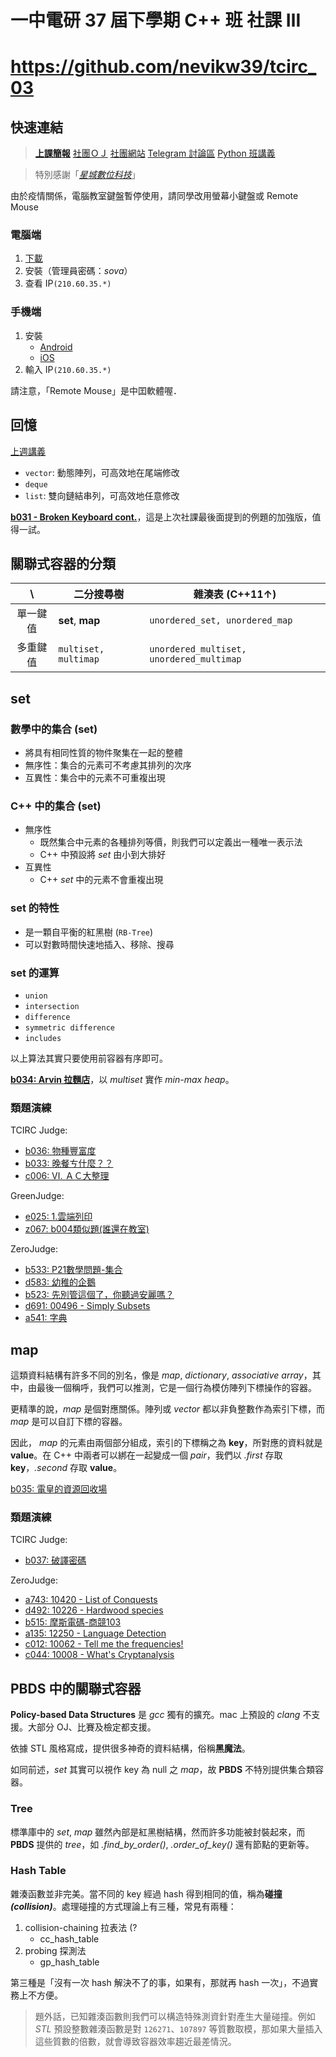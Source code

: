 # 一中電研 37 屆下學期 C++ 班 社課 Ⅲ
# https://github.com/nevikw39/tcirc_03

## 快速連結

> **[上課簡報](https://www.icloud.com/keynote/0FTWiX1kLnyxpK2Q4VdlOxnsQ#tcirc_03)**
> [社團ＯＪ](https://judge.tcirc.tw)
> [社團網站](https://tcirc.tw)
> [Telegram 討論區](https://t.me/joinchat/KUNytVBKySskb35M4TdOig)
> [Python 班講義](hackmd.io/@RucKuo/Circ-Python)

> 特別感謝「*[星城數位科技](http://xincastle.com/)*」

由於疫情關係，電腦教室鍵盤暫停使用，請同學改用螢幕小鍵盤或 Remote Mouse

### 電腦端
1. [下載](https://www.remotemouse.net/downloads/RemoteMouse.exe)
2. 安裝（管理員密碼：*sova*）
3. 查看 IP`(210.60.35.*)`

### 手機端
1. 安裝
    - [Android](https://play.google.com/store/apps/details?id=com.hungrybolo.remotemouseandroid)
    - [iOS](https://itunes.apple.com/app/id385894596?mt=8)
2. 輸入 IP`(210.60.35.*)`

請注意，「Remote Mouse」是中囯軟體喔．

## 回憶
[上週講義](https://github.com/nevikw39/tcirc_02)
- `vector`: 動態陣列，可高效地在尾端修改
- `deque`
- `list`: 雙向鏈結串列，可高效地任意修改

**[b031 - Broken Keyboard cont.](https://judge.tcirc.tw/ShowProblem?problemid=b031)**，這是上次社課最後面提到的例題的加強版，值得一試。

## 關聯式容器的分類
\      |      二分搜尋樹     | 雜湊表 (C++11↑)
:-----:|-------------------|---
單一鍵值 | **set**, **map** | `unordered_set, unordered_map`
多重鍵值 | `multiset, multimap`| `unordered_multiset, unordered_multimap`

## set
### 數學中的集合 (set)
- 將具有相同性質的物件聚集在一起的整體
- 無序性：集合的元素可不考慮其排列的次序
- 互異性：集合中的元素不可重複出現
### C++ 中的集合 (set)
- 無序性
    * 既然集合中元素的各種排列等價，則我們可以定義出一種唯一表示法
    * C++ 中預設將 *set* 由小到大排好
- 互異性
    * C++ *set* 中的元素不會重複出現
### set 的特性
- 是一顆自平衡的紅黑樹 (`RB-Tree`)
- 可以對數時間快速地插入、移除、搜尋

### set 的運算
- `union`
- `intersection`
- `difference`
- `symmetric difference`
- `includes`

以上算法其實只要使用前容器有序即可。

**[b034: Arvin 拉麵店](https://judge.tcirc.tw/ShowProblem?problemid=b034)**，以 *multiset* 實作 *min-max heap*。

### 類題演練
TCIRC Judge:
- [b036: 物種豐富度](https://judge.tcirc.tw/ShowProblem?problemid=b036)
- [b033: 晚餐ㄘ什麼？？](https://judge.tcirc.tw/ShowProblem?problemid=b033)
- [c006: Ⅵ. ＡＣ大整理](https://judge.tcirc.tw/ShowProblem?problemid=c006)

GreenJudge:
- [e025: 1.雲端列印](http://www.tcgs.tc.edu.tw:1218/ShowProblem?problemid=e025)
- [z067: b004類似題(誰還在教室)](http://www.tcgs.tc.edu.tw:1218/ShowProblem?problemid=z067)

ZeroJudge:
- [b533: P21數學問題-集合](https://zerojudge.tw/ShowProblem?problemid=b533)
- [d583: 幼稚的企鵝](https://zerojudge.tw/ShowProblem?problemid=d583)
- [b523: 先別管這個了，你聽過安麗嗎？](https://zerojudge.tw/ShowProblem?problemid=b523)
- [d691: 00496 - Simply Subsets](https://zerojudge.tw/ShowProblem?problemid=d691)
- [a541: 字典](https://zerojudge.tw/ShowProblem?problemid=a541)

## map
這類資料結構有許多不同的別名，像是 *map*, *dictionary*, *associative array*，其中，由最後一個稱呼，我們可以推測，它是一個行為模仿陣列下標操作的容器。

更精準的說，*map* 是個對應關係。陣列或 *vector* 都以非負整數作為索引下標，而 *map* 是可以自訂下標的容器。

因此， *map* 的元素由兩個部分組成，索引的下標稱之為 **key**，所對應的資料就是 **value**。在 C++ 中兩者可以綁在一起變成一個 *pair*，我們以 *.first* 存取 **key**，*.second* 存取 **value**。

[b035: 電皇的資源回收場](https://judge.tcirc.tw/ShowProblem?problemid=b035)

### 類題演練
TCIRC Judge:
- [b037: 破譯密碼](https://judge.tcirc.tw/ShowProblem?problemid=b037)

ZeroJudge:
- [a743: 10420 - List of Conquests](https://zerojudge.tw/ShowProblem?problemid=a743)
- [d492: 10226 - Hardwood species](https://zerojudge.tw/ShowProblem?problemid=d492)
- [b515: 摩斯電碼-商競103](https://zerojudge.tw/ShowProblem?problemid=b515)
- [a135: 12250 - Language Detection](https://zerojudge.tw/ShowProblem?problemid=a135)
- [c012: 10062 - Tell me the frequencies!](https://zerojudge.tw/ShowProblem?problemid=c012)
- [c044: 10008 - What's Cryptanalysis](https://zerojudge.tw/ShowProblem?problemid=c044)

## PBDS 中的關聯式容器
**Policy-based Data Structures** 是 *gcc* 獨有的擴充。mac 上預設的 *clang* 不支援。大部分 OJ、比賽及檢定都支援。

依據 STL 風格寫成，提供很多神奇的資料結構，俗稱**黑魔法**。

如同前述，*set* 其實可以視作 key 為 null 之 *map*，故 **PBDS** 不特別提供集合類容器。

### Tree

標準庫中的 *set*, *map* 雖然內部是紅黑樹結構，然而許多功能被封裝起來，而 **PBDS** 提供的 *tree*，如 *.find_by_order()*, *.order_of_key()* 還有節點的更新等。

### Hash Table
雜湊函數並非完美。當不同的 key 經過 hash 得到相同的值，稱為**碰撞 _(collision)_**。處理碰撞的方式理論上有三種，常見有兩種：

1. collision-chaining 拉表法 (?
    - cc_hash_table
2. probing 探測法
    - gp_hash_table

第三種是「沒有一次 hash 解決不了的事，如果有，那就再 hash 一次」，不過實務上不方便。

> 題外話，已知雜湊函數則我們可以構造特殊測資針對產生大量碰撞。例如 *STL* 預設整數雜湊函數是對 `126271`、`107897` 等質數取模，那如果大量插入這些質數的倍數，就會導致容器效率趨近最差情況。
